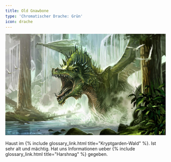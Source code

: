 ```yaml
---
title: Old Gnawbone
type: 'Chromatischer Drache: Grün'
icon: drache
---
```


<img src='/images/skt/gnawbone.jpg' class="auto -x500" />

Haust im {% include glossary_link.html title="Kryptgarden-Wald" %}. Ist sehr alt und mächtig.
Hat uns Informationen ueber {% include glossary_link.html title="Harshnag" %} gegeben.
